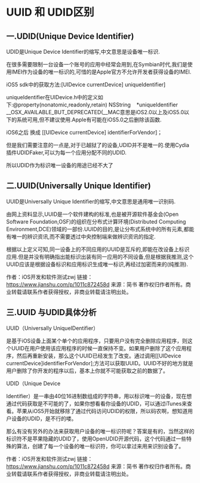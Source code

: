 # UUID 和 UDID区别

## 一.UDID(Unique Device Identifier)
UDID是Unique Device Identifier的缩写,中文意思是设备唯一标识.

在很多需要限制一台设备一个账号的应用中经常会用到,在Symbian时代,我们是使用IMEI作为设备的唯一标识的,可惜的是Apple官方不允许开发者获得设备的IMEI.

iOS5 sdk中的获取方法:[UIDevice currentDevice] uniqueIdentifier]

uniqueIdentifier在UIDevice.h中的定义如下:@property(nonatomic,readonly,retain) NSString    *uniqueIdentifier  __OSX_AVAILABLE_BUT_DEPRECATED(__MAC意思是iOS2.0以上及iOS5.0以下的系统可用,但不建议使用.Apple有可能在iOS5.0之后删除该函数.

iOS6之后 换成 [[UIDevice currentDevice] identifierForVendor]；

但是我们需要注意的一点是,对于已越狱了的设备,UDID并不是唯一的.使用Cydia插件UDIDFaker,可以为每一个应用分配不同的UDID.

所以UDID作为标识唯一设备的用途已经不大了

## 二.UUID(Universally Unique Identifier)
UUID是Universally Unique Identifier的缩写,中文意思是通用唯一识别码.

由网上资料显示,UUID是一个软件建构的标准,也是被开源软件基金会(Open Software Foundation,OSF)的组织在分布式计算环境(Distributed Computing Environment,DCE)领域的一部份.UUID的目的,是让分布式系统中的所有元素,都能有唯一的辨识资讯,而不需要透过中央控制端来做辨识资讯的指定.

根据以上定义可知,同一设备上的不同应用的UUID是互斥的,即能在改设备上标识应用.但是并没有明确指出能标识出装有同一应用的不同设备,但是根据我推测,这个UUID应该是根据设备标识和应用标识生成唯一标识,再经过加密而来的(纯推测).

作者：iOS开发和软件测试zwj
链接：https://www.jianshu.com/p/1011c872458d
来源：简书
著作权归作者所有。商业转载请联系作者获得授权，非商业转载请注明出处。
## 三.UUID 与UDID具体分析
UUID（Universally UniqueIDentifier）

是基于iOS设备上面某个单个的应用程序，只要用户没有完全删除应用程序，则这个UUID在用户使用该应用程序的时候一直保持不变。如果用户删除了这个应用程序，然后再重新安装，那么这个UUID已经发生了改变。通过调用[[UIDevice currentDevice]identifierForVendor];方法可以获取UUID。UUID不好的地方就是用户删除了你开发的程序以后，基本上你就不可能获取之前的数据了。

UDID（Unique Device

Identifier）是一串由40位16进制数组成的字符串，用以标识唯一的设备，现在想通过代码获取是不可能的了，如果你想看看你设备的UDID，可以通过iTunes来查看。苹果从iOS5开始就移除了通过代码访问UDID的权限，所以码农啊，想知道用户设备的UDID，是不行的喽。

那么有没有另外的办法来获取用户设备的唯一标识符呢？答案是有的，当然这样的标识符不是苹果隐藏的UDID了，使用OpenUDID开源代码，这个代码通过一些特殊的算法，创建了每一个设备的唯一标识符，你可以拿过来用来识别设备了。

作者：iOS开发和软件测试zwj
链接：https://www.jianshu.com/p/1011c872458d
来源：简书
著作权归作者所有。商业转载请联系作者获得授权，非商业转载请注明出处。
